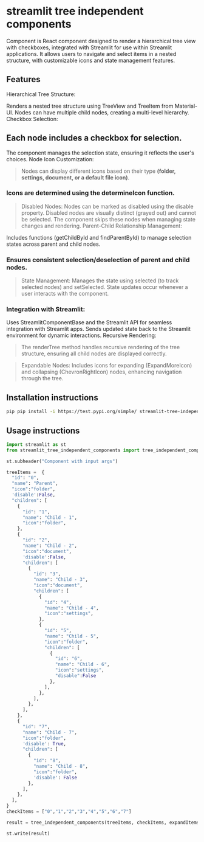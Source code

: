 # streamlit tree independent components

Component is React component designed to render a hierarchical tree view with checkboxes, integrated with Streamlit for use within Streamlit applications. It allows users to navigate and select items in a nested structure, with customizable icons and state management features.

## Features

Hierarchical Tree Structure:

Renders a nested tree structure using TreeView and TreeItem from Material-UI.
Nodes can have multiple child nodes, creating a multi-level hierarchy.
Checkbox Selection:

## Each node includes a checkbox for selection.

The component manages the selection state, ensuring it reflects the user's choices.
Node Icon Customization:

> Nodes can display different icons based on their type **(folder, settings, document, or a default file icon)**.

### Icons are determined using the determineIcon function.

> Disabled Nodes: Nodes can be marked as disabled using the disable property.
> Disabled nodes are visually distinct (grayed out) and cannot be selected.
> The component skips these nodes when managing state changes and rendering.
> Parent-Child Relationship Management:

Includes functions (getChildById and findParentById) to manage selection states across parent and child nodes.

### Ensures consistent selection/deselection of parent and child nodes.

> State Management: Manages the state using selected (to track selected nodes) and setSelected.
> State updates occur whenever a user interacts with the component.

### Integration with Streamlit:

Uses StreamlitComponentBase and the Streamlit API for seamless integration with Streamlit apps.
Sends updated state back to the Streamlit environment for dynamic interactions.
Recursive Rendering:

> The renderTree method handles recursive rendering of the tree structure, ensuring all child nodes are displayed correctly.

> Expandable Nodes: Includes icons for expanding (ExpandMoreIcon) and collapsing (ChevronRightIcon) nodes, enhancing navigation through the tree.

## Installation instructions

```sh
pip pip install -i https://test.pypi.org/simple/ streamlit-tree-independent-components
```

## Usage instructions

```python
import streamlit as st
from streamlit_tree_independent_components import tree_independent_components

st.subheader("Component with input args")

treeItems =  {
  "id": "0",
  "name": "Parent",
  "icon":"folder",
  'disable':False,
  "children": [
    {
      "id": "1",
      "name": "Child - 1",
      "icon":"folder",
    },
    {
      "id": "2",
      "name": "Child - 2",
      "icon":"document",
      'disable':False,
      "children": [
        {
          "id": "3",
          "name": "Child - 3",
          "icon":"document",
          "children": [
            {
              "id": "4",
              "name": "Child - 4",
              "icon":"settings",
            },
            {
              "id": "5",
              "name": "Child - 5",
              "icon":"folder",
              "children": [
                {
                  "id": "6",
                  "name": "Child - 6",
                  "icon":"settings",
                  "disable":False
                },
              ],
            },
          ],
        },
      ],
    },
    {
      "id": "7",
      "name": "Child - 7",
      "icon":"folder",
      'disable': True,
      "children": [
        {
          "id": "8",
          "name": "Child - 8",
          "icon":"folder",
          'disable': False
        },
      ],
    },
  ],
}
checkItems = ["0","1","2","3","4","5","6","7"]

result = tree_independent_components(treeItems, checkItems, expandItems=checkItems)

st.write(result)

```
